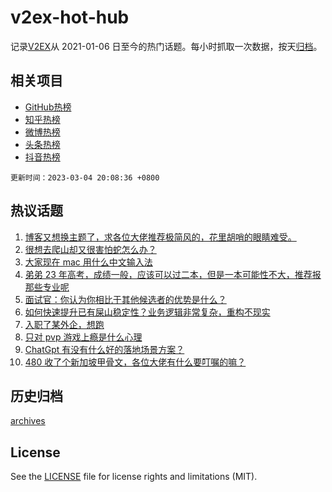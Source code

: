 # v2ex-hot-hub

 记录[V2EX](https://www.v2ex.com/)从 2021-01-06 日至今的热门话题。每小时抓取一次数据，按天[归档](archives)。
 
 ## 相关项目

- [GitHub热榜](https://github.com/it985/github-hot-hub)
- [知乎热榜](https://github.com/it985/zhihu-hot-hub)
- [微博热榜](https://github.com/it985/weibo-hot-hub)
- [头条热榜](https://github.com/it985/toutiao-hot-hub)
- [抖音热榜](https://github.com/it985/douyin-hot-hub)


 `更新时间：2023-03-04 20:08:36 +0800`

## 热议话题

1. [博客又想换主题了，求各位大佬推荐极简风的，花里胡哨的眼睛难受。](https://www.v2ex.com/t/921010)
1. [很想去爬山却又很害怕蛇怎么办？](https://www.v2ex.com/t/921015)
1. [大家现在 mac 用什么中文输入法](https://www.v2ex.com/t/921066)
1. [弟弟 23 年高考，成绩一般，应该可以过二本，但是一本可能性不大，推荐报那些专业呢](https://www.v2ex.com/t/921023)
1. [面试官：你认为你相比于其他候选者的优势是什么？](https://www.v2ex.com/t/920984)
1. [如何快速提升已有屎山稳定性？业务逻辑非常复杂，重构不现实](https://www.v2ex.com/t/920978)
1. [入职了某外企，想跑](https://www.v2ex.com/t/921053)
1. [只对 pvp 游戏上瘾是什么心理](https://www.v2ex.com/t/921061)
1. [ChatGpt 有没有什么好的落地场景方案？](https://www.v2ex.com/t/921013)
1. [480 收了个新加坡甲骨文，各位大佬有什么要叮嘱的嘛？](https://www.v2ex.com/t/920989)

## 历史归档

[archives](archives)

## License

See the [LICENSE](LICENSE) file for license rights and limitations (MIT).
